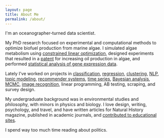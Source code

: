 ```yaml
---
layout: page
title: About Me
permalink: /about/
---
```


I'm an oceanographer-turned data scientist. 

My PhD research focused on experimental and computational methods to optimize biofuel production from marine algae. I simulated algae metabolism using [constrained linear optimization](http://onlinelibrary.wiley.com/doi/10.1111/tpj.13081/abstract), designed experiments that resulted in a [patent](http://patents.justia.com/patent/20140303386) for increasing oil production in algae, and performed [statistical analysis of gene expression data](https://joomik.github.io/geneExp/). 

Lately I've worked on projects in [classification](https://joomik.github.io/waterpumps/), [regression](https://joomik.github.io/Housing/), [clustering](https://joomik.github.io/cluster/), [NLP](https://joomik.github.io/sentiment/), [topic modeling](http://partypoll.co/topics), [recommender systems](https://joomik.github.io/cluster/), [time series](https://joomik.github.io/robberies/), [Bayesian analysis](https://joomik.github.io/abtesting/), [MCMC](https://joomik.github.io/abtesting/), [image recognition](https://joomik.github.io/MNIST/), linear programming, AB testing, scraping, and survey design.


My undergraduate background was in environmental studies and philosophy, with minors in physics and biology. I love design, writing, psychology, and travel, and have written articles for Natural History magazine, published in academic journals, and [contributed to educational sites](https://ivyed.net/engaging-girls-in-stem/). 

I spend way too much time reading about politics. 

